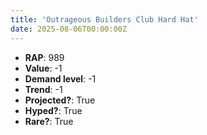 ```yaml
---
title: 'Outrageous Builders Club Hard Hat'
date: 2025-08-06T00:00:00Z
---
```

- **RAP**: 989
- **Value**: -1
- **Demand level**: -1
- **Trend**: -1
- **Projected?**: True
- **Hyped?**: True
- **Rare?**: True
